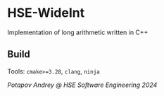 # HSE-WideInt

Implementation of long arithmetic written in C++

## Build

Tools: `cmake>=3.28`, `clang`, `ninja`

_Potapov Andrey @ HSE Software Engineering 2024_
